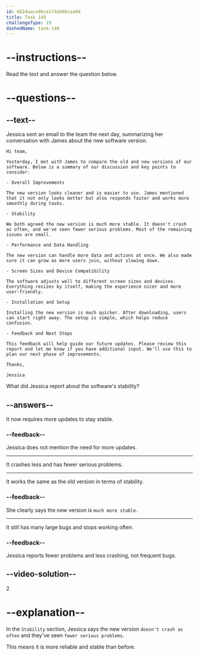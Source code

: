 ```yaml
---
id: 6824aace9bce174eb66caa0d
title: Task 149
challengeType: 19
dashedName: task-149
---
```


<!-- READING -->

# --instructions--

Read the text and answer the question below.

# --questions--

## --text--

Jessica sent an email to the team the next day, summarizing her conversation with James about the new software version.

`Hi team,`

`Yesterday, I met with James to compare the old and new versions of our software. Below is a summary of our discussion and key points to consider:`

`- Overall Improvements`

`The new version looks cleaner and is easier to use. James mentioned that it not only looks better but also responds faster and works more smoothly during tasks.`

`- Stability`

`We both agreed the new version is much more stable. It doesn't crash as often, and we've seen fewer serious problems. Most of the remaining issues are small.`

`- Performance and Data Handling`

`The new version can handle more data and actions at once. We also made sure it can grow as more users join, without slowing down.`

`- Screen Sizes and Device Compatibility`

`The software adjusts well to different screen sizes and devices. Everything resizes by itself, making the experience nicer and more user-friendly.`

`- Installation and Setup`

`Installing the new version is much quicker. After downloading, users can start right away. The setup is simple, which helps reduce confusion.`

`- Feedback and Next Steps`

`This feedback will help guide our future updates. Please review this report and let me know if you have additional input. We'll use this to plan our next phase of improvements.`

`Thanks,`

`Jessica`

What did Jessica report about the software's stability?

## --answers--

It now requires more updates to stay stable.

### --feedback--

Jessica does not mention the need for more updates.

---

It crashes less and has fewer serious problems.

---

It works the same as the old version in terms of stability.

### --feedback--

She clearly says the new version is `much more stable`.

---

It still has many large bugs and stops working often.

### --feedback--

Jessica reports fewer problems and less crashing, not frequent bugs.

## --video-solution--

2

# --explanation--

In the `Stability` section, Jessica says the new version `doesn't crash as often` and they've seen `fewer serious problems`.

This means it is more reliable and stable than before.
